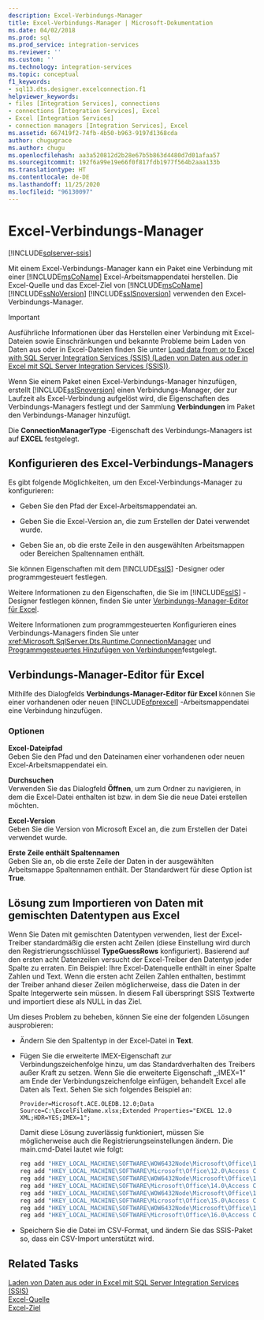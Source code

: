 ```yaml
---
description: Excel-Verbindungs-Manager
title: Excel-Verbindungs-Manager | Microsoft-Dokumentation
ms.date: 04/02/2018
ms.prod: sql
ms.prod_service: integration-services
ms.reviewer: ''
ms.custom: ''
ms.technology: integration-services
ms.topic: conceptual
f1_keywords:
- sql13.dts.designer.excelconnection.f1
helpviewer_keywords:
- files [Integration Services], connections
- connections [Integration Services], Excel
- Excel [Integration Services]
- connection managers [Integration Services], Excel
ms.assetid: 667419f2-74fb-4b50-b963-9197d1368cda
author: chugugrace
ms.author: chugu
ms.openlocfilehash: aa3a520812d2b28e67b5b863d4480d7d01afaa57
ms.sourcegitcommit: 192f6a99e19e66f0f817fdb1977f564b2aaa133b
ms.translationtype: HT
ms.contentlocale: de-DE
ms.lasthandoff: 11/25/2020
ms.locfileid: "96130097"
---
```

# <a name="excel-connection-manager"></a>Excel-Verbindungs-Manager

[!INCLUDE[sqlserver-ssis](../../includes/applies-to-version/sqlserver-ssis.md)]


  Mit einem Excel-Verbindungs-Manager kann ein Paket eine Verbindung mit einer [!INCLUDE[msCoName](../../includes/msconame-md.md)] Excel-Arbeitsmappendatei herstellen. Die Excel-Quelle und das Excel-Ziel von [!INCLUDE[msCoName](../../includes/msconame-md.md)] [!INCLUDE[ssNoVersion](../../includes/ssnoversion-md.md)] [!INCLUDE[ssISnoversion](../../includes/ssisnoversion-md.md)] verwenden den Excel-Verbindungs-Manager.  
 
> [!IMPORTANT]
> Ausführliche Informationen über das Herstellen einer Verbindung mit Excel-Dateien sowie Einschränkungen und bekannte Probleme beim Laden von Daten aus oder in Excel-Dateien finden Sie unter [Load data from or to Excel with SQL Server Integration Services (SSIS) (Laden von Daten aus oder in Excel mit SQL Server Integration Services (SSIS))](../load-data-to-from-excel-with-ssis.md).

 Wenn Sie einem Paket einen Excel-Verbindungs-Manager hinzufügen, erstellt [!INCLUDE[ssISnoversion](../../includes/ssisnoversion-md.md)] einen Verbindungs-Manager, der zur Laufzeit als Excel-Verbindung aufgelöst wird, die Eigenschaften des Verbindungs-Managers festlegt und der Sammlung **Verbindungen** im Paket den Verbindungs-Manager hinzufügt.  
  
 Die **ConnectionManagerType** -Eigenschaft des Verbindungs-Managers ist auf **EXCEL** festgelegt.  
  
## <a name="configure-the-excel-connection-manager"></a>Konfigurieren des Excel-Verbindungs-Managers  
 Es gibt folgende Möglichkeiten, um den Excel-Verbindungs-Manager zu konfigurieren:  
  
-   Geben Sie den Pfad der Excel-Arbeitsmappendatei an.  
  
-   Geben Sie die Excel-Version an, die zum Erstellen der Datei verwendet wurde.  
  
-   Geben Sie an, ob die erste Zeile in den ausgewählten Arbeitsmappen oder Bereichen Spaltennamen enthält.  
  
 Sie können Eigenschaften mit dem [!INCLUDE[ssIS](../../includes/ssis-md.md)] -Designer oder programmgesteuert festlegen.  
  
 Weitere Informationen zu den Eigenschaften, die Sie im [!INCLUDE[ssIS](../../includes/ssis-md.md)] -Designer festlegen können, finden Sie unter [Verbindungs-Manager-Editor für Excel]().  
  
 Weitere Informationen zum programmgesteuerten Konfigurieren eines Verbindungs-Managers finden Sie unter <xref:Microsoft.SqlServer.Dts.Runtime.ConnectionManager> und [Programmgesteuertes Hinzufügen von Verbindungen](../../integration-services/building-packages-programmatically/adding-connections-programmatically.md)festgelegt.  
  
## <a name="excel-connection-manager-editor"></a>Verbindungs-Manager-Editor für Excel
  Mithilfe des Dialogfelds **Verbindungs-Manager-Editor für Excel** können Sie einer vorhandenen oder neuen [!INCLUDE[ofprexcel](../../includes/ofprexcel-md.md)] -Arbeitsmappendatei eine Verbindung hinzufügen.  
  
### <a name="options"></a>Optionen  
 **Excel-Dateipfad**  
 Geben Sie den Pfad und den Dateinamen einer vorhandenen oder neuen Excel-Arbeitsmappendatei ein.  
   
 **Durchsuchen**  
 Verwenden Sie das Dialogfeld **Öffnen**, um zum Ordner zu navigieren, in dem die Excel-Datei enthalten ist bzw. in dem Sie die neue Datei erstellen möchten.  
  
 **Excel-Version**  
 Geben Sie die Version von Microsoft Excel an, die zum Erstellen der Datei verwendet wurde.  
  
 **Erste Zeile enthält Spaltennamen**  
 Geben Sie an, ob die erste Zeile der Daten in der ausgewählten Arbeitsmappe Spaltennamen enthält. Der Standardwert für diese Option ist **True**.  

## <a name="solution-to-import-data-with-mixed-data-types-from-excel"></a>Lösung zum Importieren von Daten mit gemischten Datentypen aus Excel

Wenn Sie Daten mit gemischten Datentypen verwenden, liest der Excel-Treiber standardmäßig die ersten acht Zeilen (diese Einstellung wird durch den Registrierungsschlüssel **TypeGuessRows** konfiguriert). Basierend auf den ersten acht Datenzeilen versucht der Excel-Treiber den Datentyp jeder Spalte zu erraten. Ein Beispiel: Ihre Excel-Datenquelle enthält in einer Spalte Zahlen und Text. Wenn die ersten acht Zeilen Zahlen enthalten, bestimmt der Treiber anhand dieser Zeilen möglicherweise, dass die Daten in der Spalte Integerwerte sein müssen. In diesem Fall überspringt SSIS Textwerte und importiert diese als NULL in das Ziel.

Um dieses Problem zu beheben, können Sie eine der folgenden Lösungen ausprobieren:

* Ändern Sie den Spaltentyp in der Excel-Datei in **Text**.
* Fügen Sie die erweiterte IMEX-Eigenschaft zur Verbindungszeichenfolge hinzu, um das Standardverhalten des Treibers außer Kraft zu setzen. Wenn Sie die erweiterte Eigenschaft „;IMEX=1“ am Ende der Verbindungszeichenfolge einfügen, behandelt Excel alle Daten als Text. Sehen Sie sich folgendes Beispiel an:
    
  ```ACE OLEDB connection string:
  Provider=Microsoft.ACE.OLEDB.12.0;Data Source=C:\ExcelFileName.xlsx;Extended Properties="EXCEL 12.0 XML;HDR=YES;IMEX=1";
  ```

   Damit diese Lösung zuverlässig funktioniert, müssen Sie möglicherweise auch die Registrierungseinstellungen ändern. Die main.cmd-Datei lautet wie folgt:
  
   ```cmd
   reg add "HKEY_LOCAL_MACHINE\SOFTWARE\WOW6432Node\Microsoft\Office\12.0\Access Connectivity Engine\Engines\Excel" /t REG_DWORD /v TypeGuessRows /d 0 /f
   reg add "HKEY_LOCAL_MACHINE\SOFTWARE\Microsoft\Office\12.0\Access Connectivity Engine\Engines\Excel" /t REG_DWORD /v TypeGuessRows /d 0 /f
   reg add "HKEY_LOCAL_MACHINE\SOFTWARE\WOW6432Node\Microsoft\Office\14.0\Access Connectivity Engine\Engines\Excel" /t REG_DWORD /v TypeGuessRows /d 0 /f
   reg add "HKEY_LOCAL_MACHINE\SOFTWARE\Microsoft\Office\14.0\Access Connectivity Engine\Engines\Excel" /t REG_DWORD /v TypeGuessRows /d 0 /f
   reg add "HKEY_LOCAL_MACHINE\SOFTWARE\WOW6432Node\Microsoft\Office\15.0\Access Connectivity Engine\Engines\Excel" /t REG_DWORD /v TypeGuessRows /d 0 /f
   reg add "HKEY_LOCAL_MACHINE\SOFTWARE\Microsoft\Office\15.0\Access Connectivity Engine\Engines\Excel" /t REG_DWORD /v TypeGuessRows /d 0 /f
   reg add "HKEY_LOCAL_MACHINE\SOFTWARE\WOW6432Node\Microsoft\Office\16.0\Access Connectivity Engine\Engines\Excel" /t REG_DWORD /v TypeGuessRows /d 0 /f
   reg add "HKEY_LOCAL_MACHINE\SOFTWARE\Microsoft\Office\16.0\Access Connectivity Engine\Engines\Excel" /t REG_DWORD /v TypeGuessRows /d 0 /f
   ```

* Speichern Sie die Datei im CSV-Format, und ändern Sie das SSIS-Paket so, dass ein CSV-Import unterstützt wird.

## <a name="related-tasks"></a>Related Tasks  
[Laden von Daten aus oder in Excel mit SQL Server Integration Services (SSIS)](../load-data-to-from-excel-with-ssis.md)  
[Excel-Quelle](../data-flow/excel-source.md)  
[Excel-Ziel](../data-flow/excel-destination.md)
